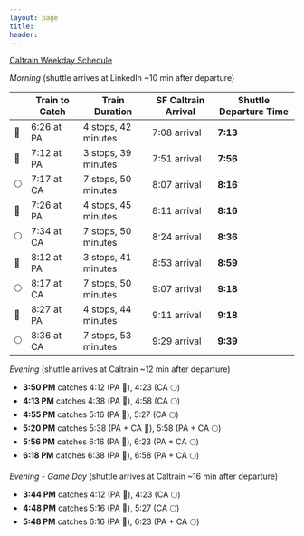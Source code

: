 ```yaml
---
layout: page
title:  
header: 
---
```


[Caltrain Weekday Schedule][1]

*Morning* (shuttle arrives at LinkedIn ~10 min after departure)
 
 || Train to Catch | Train Duration | SF Caltrain Arrival | Shuttle Departure Time |
 | --- | --- | --- | --- | --- |
 | 🔴 | 6:26 at PA | 4 stops, 42 minutes | 7:08 arrival | **7:13** |
 | 🔴 | 7:12 at PA | 3 stops, 39 minutes | 7:51 arrival | **7:56** |
 | 🌕 | 7:17 at CA | 7 stops, 50 minutes | 8:07 arrival | **8:16** |
 | 🔴 | 7:26 at PA | 4 stops, 45 minutes | 8:11 arrival | **8:16** |
 | 🌕 | 7:34 at CA | 7 stops, 50 minutes | 8:24 arrival | **8:36** |
 | 🔴 | 8:12 at PA | 3 stops, 41 minutes | 8:53 arrival | **8:59** |
 | 🌕 | 8:17 at CA | 7 stops, 50 minutes | 9:07 arrival | **9:18** |
 | 🔴 | 8:27 at PA | 4 stops, 44 minutes | 9:11 arrival | **9:18** |
 | 🌕 | 8:36 at CA | 7 stops, 53 minutes | 9:29 arrival | **9:39** |

*Evening* (shuttle arrives at Caltrain ~12 min after departure)

* **3:50 PM** catches 4:12 (PA 🔴), 4:23 (CA 🌕)
* **4:13 PM** catches 4:38 (PA 🔴), 4:58 (CA 🌕)
* **4:55 PM** catches 5:16 (PA 🔴), 5:27 (CA 🌕)
* **5:20 PM** catches 5:38 (PA + CA 🔴), 5:58 (PA + CA 🌕)
* **5:56 PM** catches 6:16 (PA 🔴), 6:23 (PA + CA 🌕)
* **6:18 PM** catches 6:38 (PA 🔴), 6:58 (PA + CA 🌕)

*Evening - Game Day* (shuttle arrives at Caltrain ~16 min after departure)

* **3:44 PM** catches 4:12 (PA 🔴), 4:23 (CA 🌕)
* **4:48 PM** catches 5:16 (PA 🔴), 5:27 (CA 🌕)
* **5:48 PM** catches 6:16 (PA 🔴), 6:23 (PA + CA 🌕)

[1]: http://www.caltrain.com/schedules/weekdaytimetable.html
